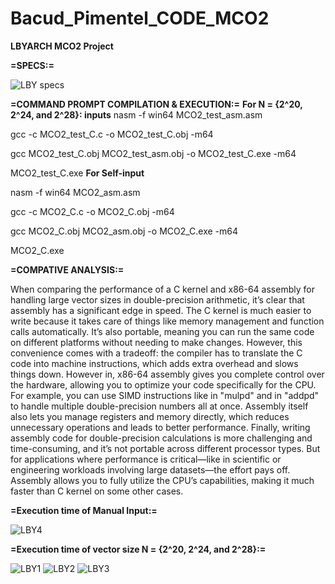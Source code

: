# Bacud_Pimentel_CODE_MCO2
**LBYARCH MCO2 Project**

**=SPECS:=**

![LBY specs](https://github.com/user-attachments/assets/8bf41155-644b-4f48-89d6-c5618e86ef75)

**=COMMAND PROMPT COMPILATION & EXECUTION:=**
            **For  N = {2^20, 2^24, and 2^28}: inputs**
nasm -f win64 MCO2_test_asm.asm

gcc -c MCO2_test_C.c -o MCO2_test_C.obj -m64

gcc MCO2_test_C.obj MCO2_test_asm.obj -o MCO2_test_C.exe -m64

MCO2_test_C.exe
                     **For Self-input**
                     
nasm -f win64 MCO2_asm.asm

gcc -c MCO2_C.c -o MCO2_C.obj -m64

gcc MCO2_C.obj MCO2_asm.obj -o MCO2_C.exe -m64

MCO2_C.exe


**=COMPATIVE ANALYSIS:=**


When comparing the performance of a C kernel and x86-64 assembly for handling large vector sizes in double-precision arithmetic, it’s clear that assembly has a significant edge in speed. The C kernel is much easier to write because it takes care of things like memory management and function calls automatically. It’s also portable, meaning you can run the same code on different platforms without needing to make changes. However, this convenience comes with a tradeoff: the compiler has to translate the C code into machine instructions, which adds extra overhead and slows things down. However in, x86-64 assembly gives you complete control over the hardware, allowing you to optimize your code specifically for the CPU. For example, you can use SIMD instructions like in "mulpd" and in "addpd" to handle multiple double-precision numbers all at once. Assembly itself also lets you manage registers and memory directly, which reduces unnecessary operations and leads to better performance. Finally, writing assembly code for double-precision calculations is more challenging and time-consuming, and it’s not portable across different processor types. But for applications where performance is critical—like in scientific or engineering workloads involving large datasets—the effort pays off. Assembly allows you to fully utilize the CPU’s capabilities, making it much faster than C kernel on some other cases.

**=Execution time of Manual Input:=**

![LBY4](https://github.com/user-attachments/assets/c5300773-ba2d-429d-9c2a-cff53f18c987)

**=Execution time of vector size N = {2^20, 2^24, and 2^28}:=**

![LBY1](https://github.com/user-attachments/assets/689b5d8a-072f-4aa8-8fd7-4f260e6c4f18)
![LBY2](https://github.com/user-attachments/assets/9517e6da-662c-47d7-9b56-f47b8bc1d8d3)
![LBY3](https://github.com/user-attachments/assets/82367b07-3b29-4628-a4a8-a0b87ba38fec)



